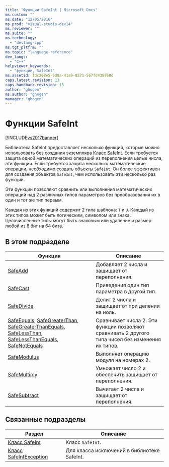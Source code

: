 ```yaml
---
title: "Функции SafeInt | Microsoft Docs"
ms.custom: ""
ms.date: "12/05/2016"
ms.prod: "visual-studio-dev14"
ms.reviewer: ""
ms.suite: ""
ms.technology: 
  - "devlang-cpp"
ms.tgt_pltfrm: ""
ms.topic: "language-reference"
dev_langs: 
  - "C++"
helpviewer_keywords: 
  - "функции, SafeInt"
ms.assetid: fdc208e5-5d8a-41a9-8271-567fd438958d
caps.latest.revision: 13
caps.handback.revision: 13
author: "ghogen"
ms.author: "ghogen"
manager: "ghogen"
---
```

# Функции SafeInt
[!INCLUDE[vs2017banner](../assembler/inline/includes/vs2017banner.md)]

Библиотека SafeInt предоставляет несколько функций, которые можно использовать без создания экземпляра [Класс SafeInt](../windows/safeint-class.md).  Если требуется защита одной математических операций из переполнения целые числа, эти функции.  Если требуется защита несколько математические операции, необходимо создать объекты `SafeInt`.  Он более эффективен для создания объектов `SafeInt`, чем использовать эти несколько раз функций.  
  
 Эти функции позволяют сравнить или выполнения математических операций над 2 различных типов параметров без преобразования их в один и тот же тип первым.  
  
 Каждая из этих функций содержит 2 типа шаблона: `T` и `U`.  Каждый из этих типов может быть логическим, символом или знака.  Целочисленные типы могут быть знаковым или удаление и размер любой из 8 бит на 64 бита.  
  
## В этом подразделе  
  
|Функция|Описание|  
|-------------|--------------|  
|[SafeAdd](../windows/safeadd.md)|Добавляет 2 числа и защищает от переполнения.|  
|[SafeCast](../windows/safecast.md)|Приведения один тип параметра в другой тип.|  
|[SafeDivide](../windows/safedivide.md)|Делит 2 числа и защищает от при делении на ноль.|  
|[SafeEquals](../windows/safeequals.md), [SafeGreaterThan](../windows/safegreaterthan.md), [SafeGreaterThanEquals](../windows/safegreaterthanequals.md), [SafeLessThan](../windows/safelessthan.md), [SafeLessThanEquals](../windows/safelessthanequals.md), [SafeNotEquals](../Topic/SafeNotEquals.md)|Сравнивает числа 2.  Эти функции позволяют сравнивать 2 другого типа чисел без изменения их типов.|  
|[SafeModulus](../windows/safemodulus.md)|Выполняет операцию модуля на номерах 2.|  
|[SafeMultiply](../Topic/SafeMultiply.md)|Умножает число 2 и обеспечить защищает от переполнения.|  
|[SafeSubtract](../windows/safesubtract.md)|Вычитает 2 числа и защищает от переполнения.|  
  
## Связанные подразделы  
  
|Раздел|Описание|  
|------------|--------------|  
|[Класс SafeInt](../windows/safeint-class.md)|Класс `SafeInt`.|  
|[Класс SafeIntException](../windows/safeintexception-class.md)|Для класса исключений в библиотеке SafeInt.|